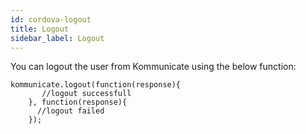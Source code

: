```yaml
---
id: cordova-logout
title: Logout
sidebar_label: Logout
---
```


You can logout the user from Kommunicate using the below function:

```
kommunicate.logout(function(response){
       //logout successfull
    }, function(response){
      //logout failed
    });
```

